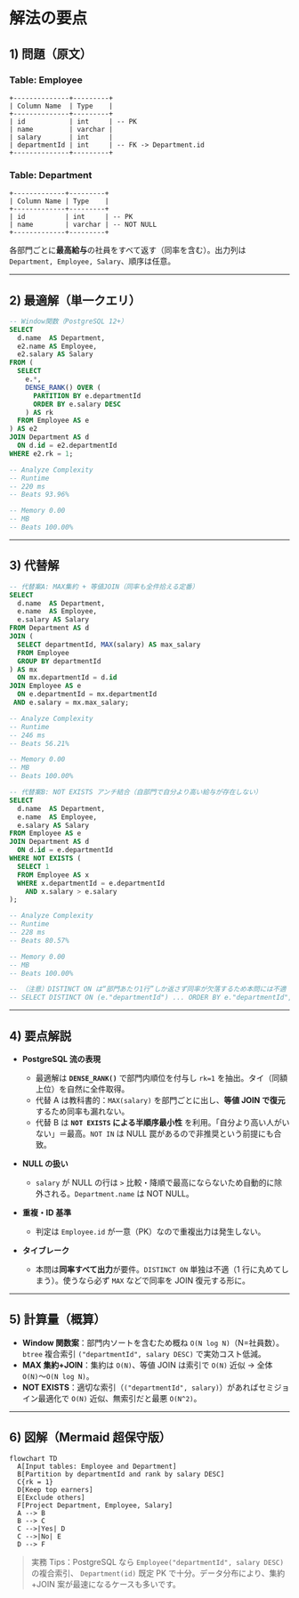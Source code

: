 # 解法の要点

## 1) 問題（原文）

### **Table: Employee**

```text
+--------------+---------+
| Column Name  | Type    |
+--------------+---------+
| id           | int     | -- PK
| name         | varchar |
| salary       | int     |
| departmentId | int     | -- FK -> Department.id
+--------------+---------+
```

### **Table: Department**

```text
+-------------+---------+
| Column Name | Type    |
+-------------+---------+
| id          | int     | -- PK
| name        | varchar | -- NOT NULL
+-------------+---------+
```

各部門ごとに**最高給与**の社員をすべて返す（同率を含む）。出力列は `Department, Employee, Salary`、順序は任意。

---

## 2) 最適解（単一クエリ）

```sql
-- Window関数（PostgreSQL 12+）
SELECT
  d.name  AS Department,
  e2.name AS Employee,
  e2.salary AS Salary
FROM (
  SELECT
    e.*,
    DENSE_RANK() OVER (
      PARTITION BY e.departmentId
      ORDER BY e.salary DESC
    ) AS rk
  FROM Employee AS e
) AS e2
JOIN Department AS d
  ON d.id = e2.departmentId
WHERE e2.rk = 1;

-- Analyze Complexity
-- Runtime
-- 220 ms
-- Beats 93.96%

-- Memory 0.00
-- MB
-- Beats 100.00%

```

---

## 3) 代替解

```sql
-- 代替案A: MAX集約 + 等値JOIN（同率も全件拾える定番）
SELECT
  d.name  AS Department,
  e.name  AS Employee,
  e.salary AS Salary
FROM Department AS d
JOIN (
  SELECT departmentId, MAX(salary) AS max_salary
  FROM Employee
  GROUP BY departmentId
) AS mx
  ON mx.departmentId = d.id
JOIN Employee AS e
  ON e.departmentId = mx.departmentId
 AND e.salary = mx.max_salary;

-- Analyze Complexity
-- Runtime
-- 246 ms
-- Beats 56.21%

-- Memory 0.00
-- MB
-- Beats 100.00%

-- 代替案B: NOT EXISTS アンチ結合（自部門で自分より高い給与が存在しない）
SELECT
  d.name  AS Department,
  e.name  AS Employee,
  e.salary AS Salary
FROM Employee AS e
JOIN Department AS d
  ON d.id = e.departmentId
WHERE NOT EXISTS (
  SELECT 1
  FROM Employee AS x
  WHERE x.departmentId = e.departmentId
    AND x.salary > e.salary
);

-- Analyze Complexity
-- Runtime
-- 228 ms
-- Beats 80.57%

-- Memory 0.00
-- MB
-- Beats 100.00%

-- （注意）DISTINCT ON は“部門あたり1行”しか返さず同率が欠落するため本問には不適
-- SELECT DISTINCT ON (e."departmentId") ... ORDER BY e."departmentId", e.salary DESC; -- ←同率NG
```

---

## 4) 要点解説

- **PostgreSQL 流の表現**

  - 最適解は **`DENSE_RANK()`** で部門内順位を付与し `rk=1` を抽出。タイ（同額上位）を自然に全件取得。
  - 代替 A は教科書的：`MAX(salary)` を部門ごとに出し、**等値 JOIN で復元**するため同率も漏れない。
  - 代替 B は **`NOT EXISTS` による半順序最小性** を利用。「自分より高い人がいない」＝最高。`NOT IN` は NULL 罠があるので非推奨という前提にも合致。

- **NULL の扱い**

  - `salary` が NULL の行は `>` 比較・降順で最高にならないため自動的に除外される。`Department.name` は NOT NULL。

- **重複・ID 基準**

  - 判定は `Employee.id` が一意（PK）なので重複出力は発生しない。

- **タイブレーク**

  - 本問は**同率すべて出力**が要件。`DISTINCT ON` 単独は不適（1 行に丸めてしまう）。使うなら必ず `MAX` などで同率を JOIN 復元する形に。

---

## 5) 計算量（概算）

- **Window 関数案**：部門内ソートを含むため概ね `O(N log N)`（N=社員数）。`btree` 複合索引 `("departmentId", salary DESC)` で実効コスト低減。
- **MAX 集約+JOIN**：集約は `O(N)`、等値 JOIN は索引で `O(N)` 近似 → 全体 `O(N)`〜`O(N log N)`。
- **NOT EXISTS**：適切な索引（`("departmentId", salary)`）があればセミジョイン最適化で `O(N)` 近似、無索引だと最悪 `O(N^2)`。

---

## 6) 図解（Mermaid 超保守版）

```mermaid
flowchart TD
  A[Input tables: Employee and Department]
  B[Partition by departmentId and rank by salary DESC]
  C{rk = 1}
  D[Keep top earners]
  E[Exclude others]
  F[Project Department, Employee, Salary]
  A --> B
  B --> C
  C -->|Yes| D
  C -->|No| E
  D --> F
```

> 実務 Tips：PostgreSQL なら `Employee("departmentId", salary DESC)` の複合索引、
> `Department(id)` 既定 PK で十分。データ分布により、集約+JOIN 案が最速になるケースも多いです。
